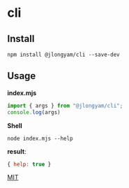 # cli

## Install

```
npm install @jlongyam/cli --save-dev
```

## Usage

__index.mjs__

```js
import { args } from "@jlongyam/cli";
console.log(args)
```

__Shell__

```shell
node index.mjs --help
```

__result__:

```js
{ help: true }
```

[MIT](LICENSE)